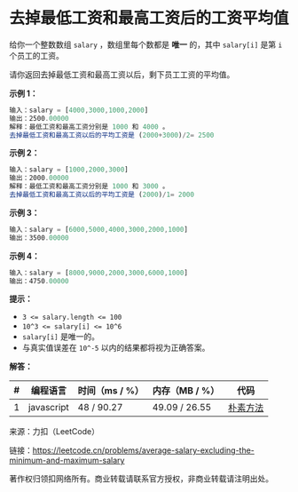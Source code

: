 # 去掉最低工资和最高工资后的工资平均值

给你一个整数数组 `salary` ，数组里每个数都是 **唯一** 的，其中 `salary[i]` 是第 `i` 个员工的工资。

请你返回去掉最低工资和最高工资以后，剩下员工工资的平均值。

**示例 1：**

``` javascript
输入：salary = [4000,3000,1000,2000]
输出：2500.00000
解释：最低工资和最高工资分别是 1000 和 4000 。
去掉最低工资和最高工资以后的平均工资是 (2000+3000)/2= 2500
```

**示例 2：**

``` javascript
输入：salary = [1000,2000,3000]
输出：2000.00000
解释：最低工资和最高工资分别是 1000 和 3000 。
去掉最低工资和最高工资以后的平均工资是 (2000)/1= 2000
```

**示例 3：**

``` javascript
输入：salary = [6000,5000,4000,3000,2000,1000]
输出：3500.00000
```

**示例 4：**

``` javascript
输入：salary = [8000,9000,2000,3000,6000,1000]
输出：4750.00000
```

**提示：**

- `3 <= salary.length <= 100`
- `10^3 <= salary[i] <= 10^6`
- `salary[i]` 是唯一的。
- 与真实值误差在 `10^-5` 以内的结果都将视为正确答案。

**解答：**

**#**|**编程语言**|**时间（ms / %）**|**内存（MB / %）**|**代码**
--|--|--|--|--
1|javascript|48 / 90.27|49.09 / 26.55|[朴素方法](./javascript/ac_v1.js)

来源：力扣（LeetCode）

链接：https://leetcode.cn/problems/average-salary-excluding-the-minimum-and-maximum-salary

著作权归领扣网络所有。商业转载请联系官方授权，非商业转载请注明出处。
